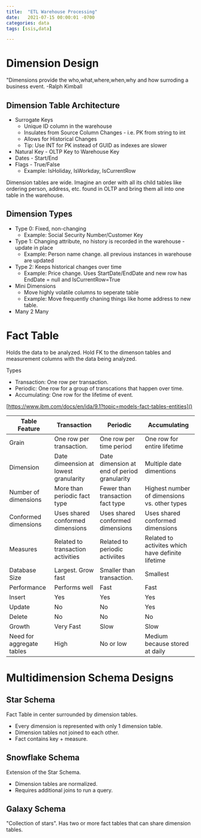 ```yaml
---
title:  "ETL Warehouse Processing"
date:   2021-07-15 00:00:01 -0700
categories: data
tags: [ssis,data]

---
```

# Dimension Design

"Dimensions provide the who,what,where,when,why and how surroding a business event.  -Ralph Kimball

## Dimension Table Architecture

- Surrogate Keys
  - Unique ID column in the warehouse
  - Insulates from Source Column Changes - i.e. PK from string to int
  - Allows for Historical Changes
  - Tip: Use INT for PK instead of GUID as indexes are slower
- Natural Key - OLTP Key to Warehouse Key
- Dates - Start/End
- Flags - True/False 
  - Example: IsHoliday, IsWorkday, IsCurrentRow

Dimension tables are wide.  Imagine an order with all its child tables like ordering person, address, etc. found in OLTP and bring them all into one table in the warehouse.

## Dimension Types

- Type 0: Fixed, non-changing 
  - Example: Social Security Number/Customer Key
- Type 1: Changing attribute, no history is recorded in the warehouse - update in place
  - Example: Person name change. all previous instances in warehouse are updated 
- Type 2: Keeps historical changes over time
  - Example: Price change.  Uses StartDate/EndDate and new row has EndDate = null and IsCurrentRow=True
- Mini Dimensions
  -  Move highly volatile columns to seperate table
  -  Example: Move frequently chaning things like home address to new table.
- Many 2 Many

# Fact Table

Holds the data to be analyzed.  Hold FK to the dimenson tables and measurement columns with the data being analyzed.

Types
- Transaction: One row per transaction.
- Periodic: One row for a group of transcations that happen over time.
- Accumulating: One row for the lifetime of event.

[https://www.ibm.com/docs/en/ida/9.1?topic=models-fact-tables-entities]()

| Table Feature | Transaction               | Periodic                | Accumulating    |
| -------- | -------------------------|------------------------ | ------------------------ |
| Grain    | One row per transaction. | One row per time period | One row for entire lifetime |
| Dimension  | Date dimeension at lowest granularity | Date dimension at  end of period granularity | Multiple date dimentions |
| Number of dimensions    |More than periodic fact type | Fewer than transaction fact type | Highest number of dimensions vs. other types |
| Conformed dimensions    | Uses shared conformed dimensions | Uses shared conformed dimensions | Uses shared conformed dimensions |
| Measures | Related to transaction activities | Related to periodic activiites | Related to activites which have definite lifetime |
| Database Size | Largest. Grow fast | Smaller than transaction. | Smallest |
| Performance | Performs well | Fast | Fast |
| Insert | Yes | Yes | Yes |
| Update | No | No | Yes |
| Delete | No | No | No |
| Growth | Very Fast | Slow | Slow |
| Need for aggregate tables | High | No or low | Medium because stored at daily |

# Multidimension Schema Designs

## Star Schema

Fact Table in center surrounded by dimension tables. 

- Every dimension is represented with only 1 dimension table.
- Dimension tables not joined to each other.
- Fact contains key + measure.

## Snowflake Schema

Extension of the Star Schema.

- Dimension tables are normalized.
- Requires additional joins to run a query.

## Galaxy Schema

"Collection of stars".  Has two or more fact tables that can share dimension tables.